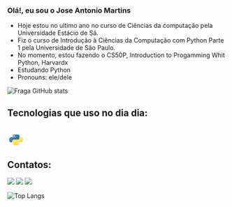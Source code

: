 ### Olá!, eu sou o Jose Antonio Martins

- Hoje estou no ultimo ano no curso de Ciências da computação pela Universidade Estácio de Sá.
- Fiz o curso de Introdução à Ciências da Computação com Python Parte 1 pela Universidade de São Paulo.
- No momento, estou fazendo o CS50P, Introduction to Progamming Whit Python, Harvardx
- Estudando Python 
- Pronouns: ele/dele
  
![Fraga GitHub stats](https://github-readme-stats.vercel.app/api?username=JoseAntonioMartins&show_icons=true&theme=dracula)

 ## Tecnologias que uso no dia dia:
 
<div style="display: inline_block"><br>
  
  <img align="center" alt="Rafa-Python" height="30" width="40" src="https://raw.githubusercontent.com/devicons/devicon/master/icons/python/python-original.svg">
  
</div>

  ## Contatos:

  <div> 
  <a href="https://instagram.com/diasmelhores97" target="_blank"><img src="https://img.shields.io/badge/-Instagram-%23E4405F?style=for-the-badge&logo=instagram&logoColor=white" target="_blank"></a>
  <a href = "diasmelhores97@gmail.com"><img src="https://img.shields.io/badge/-Gmail-%23333?style=for-the-badge&logo=gmail&logoColor=white" target="_blank"></a>
  <a href="https://www.linkedin.com/in/joseantonuio" target="_blank"><img src="https://img.shields.io/badge/-LinkedIn-%230077B5?style=for-the-badge&logo=linkedin&logoColor=white" target="_blank"></a> 
  
</div>



![Top Langs](https://github-readme-stats.vercel.app/api/top-langs/?username=JoseAntonioMartins&hide_progress=true)

